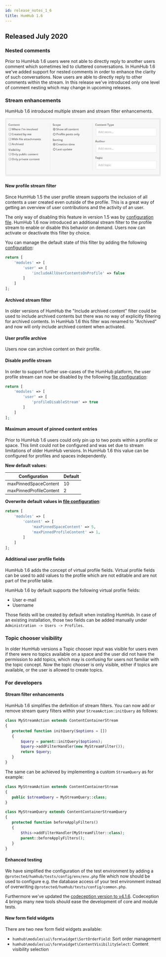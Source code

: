 ```yaml
---
id: release_notes_1_6
title: HumHub 1.6
---
```


## Released July 2020

### Nested comments

Prior to HumHub 1.6 users were not able to directly reply to another users comment which sometimes led to cluttered
conversations. In HumHub 1.6 we've added support for nested comments in order to enhance the clarity of such conversations. 
Now users are able to directly reply to other comments within the stream. In this release we've introduced only one
level of comment nesting which may change in upcoming releases.

### Stream enhancements

HumHub 1.6 introduced multiple stream and stream filter enhancements.

![](images/1_6/profile_stream_filter.JPG)

#### New profile stream filter

Since HumHub 1.5 the user profile stream supports the inclusion of all contents a user created even outside of the
profile. This is a great way of getting an overview of user contributions and the activity of an user. 

The only way of disabling this feature in version 1.5 was by [configuration file](../../admin/advanced-configuration.md). 
HumHub 1.6 now introduced an additional stream filter to the profile stream to enable or disable this behavior on demand.
Users now can activate or deactivate this filter by choice.

You can manage the default state of this filter by adding the following [configuration](../../admin/advanced-configuration.md):

```php
return [
    'modules' => [
        'user' => [
            'includeAllUserContentsOnProfile' => false
        ]
    ]
];
```

#### Archived stream filter

In older versions of HumHub the "Include archived content" filter could be used to include archived contents
but there was no way of explicitly filtering for archived contents. In HumHub 1.6 this filter was renamed to 
"Archived" and now will only include archived content when activated.

#### User profile archive

Users now can archive content on their profile.

#### Disable profile stream

In order to support further use-cases of the HumHub platform, the user profile stream 
can now be disabled by the following [file configuration](../../admin/advanced-configuration.md):

```php
return [
    'modules' => [
        'user' => [
            'profileDisableStream' => true
        ]
    ]
];
```

#### Maximum amount of pinned content entries

Prior to HumHub 1.6 users could only pin up to two posts within a profile or space. This limit could not be configured
and was set due to stream limitations of older HumHub versions. In HumHub 1.6 this value can be configured for profiles
and spaces independently.

**New default values**:

| Configuration        | Default           |
| ------------- |:-------------|
| maxPinnedSpaceContent      | 10 |
| maxPinnedProfileContent      | 2 |

**Overwrite default values in [file configuration](../../admin/advanced-configuration.md)**:

```php
return [
    'modules' => [
        'content' => [
            'maxPinnedSpaceContent' => 5,
            'maxPinnedProfileContent' => 1,
        ]
    ]
];
```

#### Additional user profile fields

HumHub 1.6 adds the concept of virtual profile fields. Virtual profile fields can be used to add values to the profile
which are not editable and are not part of the profile table.
 
HumHub 1.6 by default supports the following virtual profile fields:

- User e-mail
- Username

Those fields will be created by default when installing HumHub. In case of an existing installation, those two fields
can be added manually under `Administration -> Users -> Profiles`.

### Topic chooser visibility

In older HumHub versions a Topic chooser input was visible for users even if there were no topics available on a space
and the user did not have the permission to add topics, which may is confusing for users not familiar with the topic concept. 
Now the topic chooser is only visible, either if topics are available, or the user is allowed to create topics.

### For developers

#### Stream filter enhancements

HumHub 1.6 simplifies the definition of stream filters. You can now add or remove stream query filters within your 
`StreamAction:initQuery` as follows:

 ```php
class MyStreamAction extends ContentContainerStream
{
    protected function initQuery($options = [])
    {
        $query = parent::initQuery($options);
        $query->addFilterHandler(new MyStreamFilter());
        return $query;
    }
}
```

The same can be achieved by implementing a custom `StreamQuery` as for example:

 ```php
class MyStreamAction extends ContentContainerStream
{
    public $streamQuery = MyStreamQuery::class;
}
```

 ```php
class MyStreamQuery extends ContentContainerStreamQuery
{
    protected function beforeApplyFilters()
    {
        $this->addFilterHandler(MyStreamFilter::class);
        parent::beforeApplyFilters();
    }
}
```

#### Enhanced testing

We have simplified the configuration of the test environment by adding a `@protected/humhub/tests/config/env/env.php`
file which now should be used to configure e.g. the database access of your test environment instead of overwriting
`@protected/humhub/tests/config/common.php`.

Furthermore we've updated the [codeception version to v4.1.6](https://codeception.com/changelog). Codeception 4 brings
many new tools should ease the development of core and module tests.

#### New form field widgets

There are two new form field widgets available:

 - `humhub\modules\ui\form\widget\SortOrderField`: Sort order management
 - `humhub\modules\ui\form\widget\ContentVisibilitySelect`: Content visibility selection

